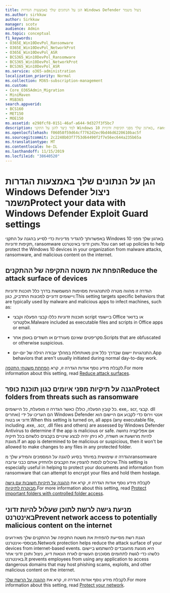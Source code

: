 ```yaml
---
title: הגן על הנתונים שלך באמצעות הגדרות Windows Defender ניצול משמר
ms.author: sirkkuw
author: Sirkkuw
manager: scotv
audience: Admin
ms.topic: conceptual
f1_keywords:
- O365E_Win10DevPol_Ransomware
- O365E_Win10DevPol_NetworkProt
- O365E_Win10DevPol_ASR
- BCS365_Win10DevPol_Ransomware
- BCS365_Win10DevPol_NetworkProt
- BCS365_Win10DevPol_ASR
ms.service: o365-administration
localization_priority: Normal
ms.collection: M365-subscription-management
ms.custom:
- Core_O365Admin_Migration
- MiniMaven
- MSB365
search.appverid:
- BCS160
- MET150
- MOE150
ms.assetid: e298fcf8-0151-46af-a644-9d327f3f5bc7
description: למד כיצד להגן על התקני Windows 10 בארגון שלך מפני תקיפות זדוניות, ransomware ותוכן זדוני באינטרנט.
ms.openlocfilehash: f06058f59d64cf7762d2ec9bd46d6220610bac5f
ms.sourcegitcommit: 2c2248b03f7753d64490f2f7e56ec644a235b65a
ms.translationtype: MT
ms.contentlocale: he-IL
ms.lasthandoff: 11/15/2019
ms.locfileid: "38640520"
---
```

# <a name="protect-your-data-with-windows-defender-exploit-guard-settings"></a><span data-ttu-id="8fddc-103">הגן על הנתונים שלך באמצעות הגדרות Windows Defender ניצול משמר</span><span class="sxs-lookup"><span data-stu-id="8fddc-103">Protect your data with Windows Defender Exploit Guard settings</span></span>

<span data-ttu-id="8fddc-104">באפשרותך להגדיר מדיניות כדי לסייע בהגנה על התקני Windows 10 בארגון שלך מפני תקיפות זדוניות, ransomware ותוכן זדוני באינטרנט.</span><span class="sxs-lookup"><span data-stu-id="8fddc-104">You can set up policies to help protect the Windows 10 devices in your organization from malware attacks, ransomware, and malicious content on the internet.</span></span>
  
## <a name="reduce-the-attack-surface-of-devices"></a><span data-ttu-id="8fddc-105">הפחת את משטח התקיפה של ההתקנים</span><span class="sxs-lookup"><span data-stu-id="8fddc-105">Reduce the attack surface of devices</span></span>

<span data-ttu-id="8fddc-106">הגדרה זו מהווה מטרה להתנהגויות מסוימות המשמשות בדרך כלל תוכנות זדוניות ויישומים זדוניים למכונות התדביק, כגון:</span><span class="sxs-lookup"><span data-stu-id="8fddc-106">This setting targets specific behaviors that are typically used by malware and malicious apps to infect machines, such as:</span></span>
  
- <span data-ttu-id="8fddc-107">תוכנות זדוניות כללו קבצי הפעלה וקבצי script ביישומי Office או בדואר אלקטרוני.</span><span class="sxs-lookup"><span data-stu-id="8fddc-107">Malware included as executable files and scripts in Office apps or email.</span></span>
    
- <span data-ttu-id="8fddc-108">סקריפטים שאינם מעורדים או חשודים באופן אחר.</span><span class="sxs-lookup"><span data-stu-id="8fddc-108">Scripts that are obfuscated or otherwise suspicious.</span></span>
    
- <span data-ttu-id="8fddc-109">התנהגויות יישום שבדרך כלל אינן מאותחלת במהלך עבודה רגילה של יום-יום.</span><span class="sxs-lookup"><span data-stu-id="8fddc-109">App behaviors that aren't usually initiated during normal day-to-day work.</span></span>
    
<span data-ttu-id="8fddc-110">לקבלת מידע נוסף אודות הגדרה זו, קרא [הפחתת משטחי התקפה](https://go.microsoft.com/fwlink/?linkid=870417).</span><span class="sxs-lookup"><span data-stu-id="8fddc-110">For more information about this setting, read [Reduce attack surfaces](https://go.microsoft.com/fwlink/?linkid=870417).</span></span>
  
## <a name="protect-folders-from-threats-such-as-ransomware"></a><span data-ttu-id="8fddc-111">הגנה על תיקיות מפני איומים כגון תוכנת כופר</span><span class="sxs-lookup"><span data-stu-id="8fddc-111">Protect folders from threats such as ransomware</span></span>

<span data-ttu-id="8fddc-112">כאשר הגדרה זו מופעלת, כל היישומים (כל קובץ הפעלה, כולל. exe,. scr, קבצי. dll ואחרים) הם העריכו על ידי Windows Defender אנטי וירוס כדי לקבוע אם היישום הוא זדוני או בטוח.</span><span class="sxs-lookup"><span data-stu-id="8fddc-112">When this setting is turned on, all apps (any executable file, including .exe, .scr, .dll files and others) are assessed by Windows Defender Antivirus to determine if the app is malicious or safe.</span></span> <span data-ttu-id="8fddc-113">אם אפליקציה נחושה להיות מרושעת או חשודה, לא ניתן יהיה לבצע שינויים בקבצים כלשהם בכל תיקיה מוגנת.</span><span class="sxs-lookup"><span data-stu-id="8fddc-113">If an app is determined to be malicious or suspicious, then it won't be allowed to make changes to any files in any protected folder.</span></span>
  
<span data-ttu-id="8fddc-114">הגדרה זו שימושית במיוחד בסיוע להגנה על המסמכים והמידע שלך מransomware שיכולים לנסות להצפין את הקבצים ולהחזיק אותם כבני ערובה.</span><span class="sxs-lookup"><span data-stu-id="8fddc-114">This setting is especially useful in helping to protect your documents and information from ransomware that can attempt to encrypt your files and hold them hostage.</span></span>
  
<span data-ttu-id="8fddc-115">לקבלת מידע נוסף אודות הגדרה זו, קרא את [ההגנה על תיקיות חשובות עם גישה מבוקרת לתיקיות](https://go.microsoft.com/fwlink/?linkid=870418).</span><span class="sxs-lookup"><span data-stu-id="8fddc-115">For more information about this setting, read [Protect important folders with controlled folder access](https://go.microsoft.com/fwlink/?linkid=870418).</span></span>
  
## <a name="prevent-network-access-to-potentially-malicious-content-on-the-internet"></a><span data-ttu-id="8fddc-116">מניעת גישה לרשת לתוכן שעלול להיות זדוני באינטרנט</span><span class="sxs-lookup"><span data-stu-id="8fddc-116">Prevent network access to potentially malicious content on the internet</span></span>

<span data-ttu-id="8fddc-117">הגנת רשת מסייעת להפחית את משטח התקיפה של ההתקנים שלך מאירועים מבוססי-אינטרנט.</span><span class="sxs-lookup"><span data-stu-id="8fddc-117">Network protection helps reduce the attack surface of your devices from internet-based events.</span></span> <span data-ttu-id="8fddc-118">היא מונעת מהעובדים להשתמש ביישום כלשהו כדי לגשת לתחומים מסוכנים העשויים לארח הונאות דיוג, ניצול ותוכן זדוני אחר באינטרנט.</span><span class="sxs-lookup"><span data-stu-id="8fddc-118">It prevents employees from using any application to access dangerous domains that may host phishing scams, exploits, and other malicious content on the internet.</span></span>
  
<span data-ttu-id="8fddc-119">לקבלת מידע נוסף אודות הגדרה זו, קרא את [ההגנה על הרשת שלך](https://go.microsoft.com/fwlink/?linkid=870419).</span><span class="sxs-lookup"><span data-stu-id="8fddc-119">For more information about this setting, read [Protect your network](https://go.microsoft.com/fwlink/?linkid=870419).</span></span>
  


